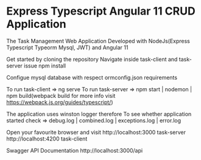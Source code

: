 # Express Typescript Angular 11 CRUD Application

The Task Management Web Application
Developed with NodeJs(Express Typescript Typeorm Mysql, JWT) and Angular 11 

Get started by cloning the repository 
Navigate inside task-client and task-server issue npm install

Configue mysql database with respect ormconfig.json requirements

To run task-client => ng serve
To run task-server => npm start | nodemon | npm build(webpack build for more info visit https://webpack.js.org/guides/typescript/)

The application uses winston logger therefore
To see whether application started check => debug.log | combined.log | exceptions.log | error.log

Open your favourite browser and visit 
http://localhost:3000 task-server
http://localhost:4200 task-client

Swagger API Documentation 
http://localhost:3000/api
